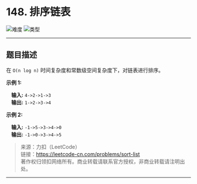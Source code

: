 # 148. 排序链表

![难度](https://img.shields.io/badge/难度-中等-f0ad4e.svg?logo=leetcode&style=flat)  ![类型](https://img.shields.io/badge/类型-链表-violet.svg?style=flat)

---

## 题目描述

在 `O(n log n)` 时间复杂度和常数级空间复杂度下，对链表进行排序。

**示例 1:**

&emsp;**输入:** `4->2->1->3`  
&emsp;**输出:** `1->2->3->4`

**示例 2:**

&emsp;**输入:** `-1->5->3->4->0`  
&emsp;**输出:** `-1->0->3->4->5`

> 来源：力扣（LeetCode）  
> 链接：https://leetcode-cn.com/problems/sort-list  
> 著作权归领扣网络所有。商业转载请联系官方授权，非商业转载请注明出处。  

---
